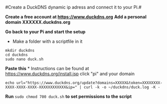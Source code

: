 #Create a DuckDNS dynamic ip adress and connect it to your Pi.#

**Create a free account at https://www.duckdns.org**
**Add a personal domain XXXXXX.duckdns.org**

**Go back to your Pi and start the setup**
   * Make a folder with a scriptfile in it
~~~
mkdir duckdns
cd duckdns
sudo nano duck.sh
~~~
**Paste this**
    * Instructions can be found at https://www.duckdns.org/install.jsp click "pi" and your domain
~~~
echo url="https://www.duckdns.org/update?domains=XXXXX&token=XXXXXXXX-XXXX-XXXX-XXXX-XXXXXXXXXXXX&ip=" | curl -k -o ~/duckdns/duck.log -K -
~~~

**Run** `sudo chmod 700 duck.sh` **to set permissions to the script**

